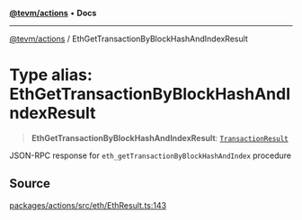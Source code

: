 [**@tevm/actions**](../README.md) • **Docs**

***

[@tevm/actions](../globals.md) / EthGetTransactionByBlockHashAndIndexResult

# Type alias: EthGetTransactionByBlockHashAndIndexResult

> **EthGetTransactionByBlockHashAndIndexResult**: [`TransactionResult`](TransactionResult.md)

JSON-RPC response for `eth_getTransactionByBlockHashAndIndex` procedure

## Source

[packages/actions/src/eth/EthResult.ts:143](https://github.com/evmts/tevm-monorepo/blob/main/packages/actions/src/eth/EthResult.ts#L143)

